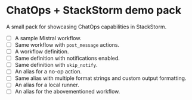 # ChatOps + StackStorm demo pack

A small pack for showcasing ChatOps capabilities in StackStorm.

* [ ] A sample Mistral workflow.
* [ ] Same workflow with `post_message` actions.
* [ ] A workflow definition.
* [ ] Same definition with notifications enabled.
* [ ] Same definition with `skip_notify`.
* [ ] An alias for a no-op action.
* [ ] Same alias with multiple format strings and custom output formatting.
* [ ] An alias for a local runner.
* [ ] An alias for the abovementioned workflow.
